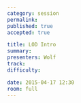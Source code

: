 ```yaml
---
category: session
permalink:
published: true
accepted: true

title: LOD Intro
summary:
presenters: Wolf
track:
difficulty:

date: 2015-04-17 12:30
room: full
---
```


<!-- This is an empty session so it doesn't need visible content -->

